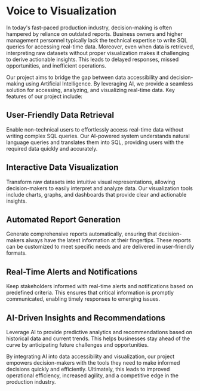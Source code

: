 # Voice to Visualization

In today's fast-paced production industry, decision-making is often hampered by reliance on outdated reports. Business owners and higher management personnel typically lack the technical expertise to write SQL queries for accessing real-time data. Moreover, even when data is retrieved, interpreting raw datasets without proper visualization makes it challenging to derive actionable insights. This leads to delayed responses, missed opportunities, and inefficient operations.

Our project aims to bridge the gap between data accessibility and decision-making using Artificial Intelligence. By leveraging AI, we provide a seamless solution for accessing, analyzing, and visualizing real-time data. Key features of our project include:

## User-Friendly Data Retrieval
Enable non-technical users to effortlessly access real-time data without writing complex SQL queries. Our AI-powered system understands natural language queries and translates them into SQL, providing users with the required data quickly and accurately.

## Interactive Data Visualization
Transform raw datasets into intuitive visual representations, allowing decision-makers to easily interpret and analyze data. Our visualization tools include charts, graphs, and dashboards that provide clear and actionable insights.

## Automated Report Generation
Generate comprehensive reports automatically, ensuring that decision-makers always have the latest information at their fingertips. These reports can be customized to meet specific needs and are delivered in user-friendly formats.

## Real-Time Alerts and Notifications
Keep stakeholders informed with real-time alerts and notifications based on predefined criteria. This ensures that critical information is promptly communicated, enabling timely responses to emerging issues.

## AI-Driven Insights and Recommendations
Leverage AI to provide predictive analytics and recommendations based on historical data and current trends. This helps businesses stay ahead of the curve by anticipating future challenges and opportunities.

By integrating AI into data accessibility and visualization, our project empowers decision-makers with the tools they need to make informed decisions quickly and efficiently. Ultimately, this leads to improved operational efficiency, increased agility, and a competitive edge in the production industry.
